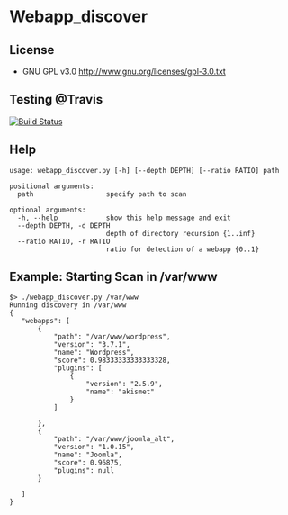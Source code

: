 # Webapp_discover

## License

- GNU GPL v3.0  <http://www.gnu.org/licenses/gpl-3.0.txt>

## Testing @Travis

[![Build Status](https://travis-ci.org/simonswine/webapp_discover.png)](https://travis-ci.org/simonswine/webapp_discover)

## Help

```
usage: webapp_discover.py [-h] [--depth DEPTH] [--ratio RATIO] path

positional arguments:
  path                  specify path to scan

optional arguments:
  -h, --help            show this help message and exit
  --depth DEPTH, -d DEPTH
                        depth of directory recursion {1..inf}
  --ratio RATIO, -r RATIO
                        ratio for detection of a webapp {0..1}
```

## Example: Starting Scan in /var/www

 ```
$> ./webapp_discover.py /var/www
Running discovery in /var/www
{
    "webapps": [
        {
            "path": "/var/www/wordpress",
            "version": "3.7.1",
            "name": "Wordpress",
            "score": 0.98333333333333328,
            "plugins": [
                {
                    "version": "2.5.9",
                    "name": "akismet"
                }
            ]

        },
        {
            "path": "/var/www/joomla_alt",
            "version": "1.0.15",
            "name": "Joomla",
            "score": 0.96875,
            "plugins": null
        }

    ]
}
 ```